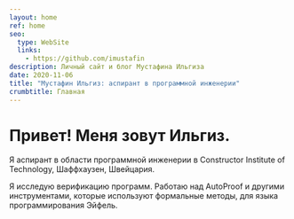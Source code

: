 ```yaml
---
layout: home
ref: home
seo:
  type: WebSite
  links:
    - https://github.com/imustafin
description: Личный сайт и блог Мустафина Ильгиза
date: 2020-11-06
title: "Мустафин Ильгиз: аспирант в программной инженерии"
crumbtitle: Главная
---
```

# Привет! Меня зовут Ильгиз.

Я аспирант в области программной инженерии в Constructor Institute of Technology, Шаффхаузен,
Швейцария.

Я исследую верификацию программ. Работаю над AutoProof и другими инструментами,
которые используют формальные методы, для языка программирования Эйфель.
